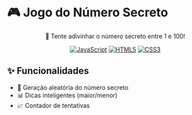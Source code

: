 # 🎮 Jogo do Número Secreto

<div align="center">
  <p>🎯 Tente adivinhar o número secreto entre 1 e 100!</p>
  
  [![JavaScript](https://img.shields.io/badge/JavaScript-F7DF1E?style=flat&logo=javascript)](https://developer.mozilla.org/pt-BR/docs/Web/JavaScript)
  [![HTML5](https://img.shields.io/badge/HTML5-E34F26?style=flat&logo=html5)](https://developer.mozilla.org/pt-BR/docs/Web/HTML)
  [![CSS3](https://img.shields.io/badge/CSS3-1572B6?style=flat&logo=css3)](https://developer.mozilla.org/pt-BR/docs/Web/CSS)
</div>

## ✨ Funcionalidades
- 🔢 Geração aleatória do número secreto
- 📊 Dicas inteligentes (maior/menor)
- 📈 Contador de tentativas
